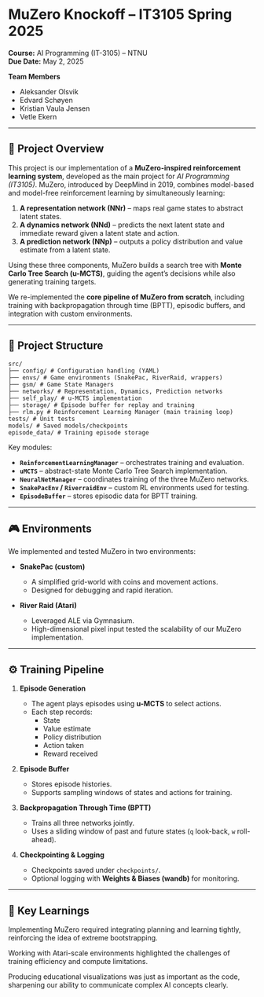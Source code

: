 # MuZero Knockoff – IT3105 Spring 2025  

**Course:** AI Programming (IT-3105) – NTNU  
**Due Date:** May 2, 2025  

**Team Members**  
- Aleksander Olsvik  
- Edvard Schøyen  
- Kristian Vaula Jensen  
- Vetle Ekern  

---

## 📖 Project Overview  
This project is our implementation of a **MuZero-inspired reinforcement learning system**, developed as the main project for *AI Programming (IT3105)*. MuZero, introduced by DeepMind in 2019, combines model-based and model-free reinforcement learning by simultaneously learning:  

1. **A representation network (NNr)** – maps real game states to abstract latent states.  
2. **A dynamics network (NNd)** – predicts the next latent state and immediate reward given a latent state and action.  
3. **A prediction network (NNp)** – outputs a policy distribution and value estimate from a latent state.  

Using these three components, MuZero builds a search tree with **Monte Carlo Tree Search (u-MCTS)**, guiding the agent’s decisions while also generating training targets.  

We re-implemented the **core pipeline of MuZero from scratch**, including training with backpropagation through time (BPTT), episodic buffers, and integration with custom environments.  

---

## 🧩 Project Structure  

```
src/
├── config/ # Configuration handling (YAML)
├── envs/ # Game environments (SnakePac, RiverRaid, wrappers)
├── gsm/ # Game State Managers
├── networks/ # Representation, Dynamics, Prediction networks
├── self_play/ # u-MCTS implementation
├── storage/ # Episode buffer for replay and training
├── rlm.py # Reinforcement Learning Manager (main training loop)
tests/ # Unit tests
models/ # Saved models/checkpoints
episode_data/ # Training episode storage
```
Key modules:  
- **`ReinforcementLearningManager`** – orchestrates training and evaluation.  
- **`uMCTS`** – abstract-state Monte Carlo Tree Search implementation.  
- **`NeuralNetManager`** – coordinates training of the three MuZero networks.  
- **`SnakePacEnv` / `RiverraidEnv`** – custom RL environments used for testing.  
- **`EpisodeBuffer`** – stores episodic data for BPTT training.  

---

## 🎮 Environments  
We implemented and tested MuZero in two environments:  

- **SnakePac (custom)**  
  - A simplified grid-world with coins and movement actions.  
  - Designed for debugging and rapid iteration.  

- **River Raid (Atari)**  
  - Leveraged ALE via Gymnasium.  
  - High-dimensional pixel input tested the scalability of our MuZero implementation.  

---

## ⚙️ Training Pipeline  

1. **Episode Generation**  
   - The agent plays episodes using **u-MCTS** to select actions.  
   - Each step records:  
     - State  
     - Value estimate  
     - Policy distribution  
     - Action taken  
     - Reward received  

2. **Episode Buffer**  
   - Stores episode histories.  
   - Supports sampling windows of states and actions for training.  

3. **Backpropagation Through Time (BPTT)**  
   - Trains all three networks jointly.  
   - Uses a sliding window of past and future states (`q` look-back, `w` roll-ahead).  

4. **Checkpointing & Logging**  
   - Checkpoints saved under `checkpoints/`.  
   - Optional logging with **Weights & Biases (wandb)** for monitoring.  

---

## 🔑 Key Learnings

Implementing MuZero required integrating planning and learning tightly, reinforcing the idea of extreme bootstrapping.

Working with Atari-scale environments highlighted the challenges of training efficiency and compute limitations.

Producing educational visualizations was just as important as the code, sharpening our ability to communicate complex AI concepts clearly.
